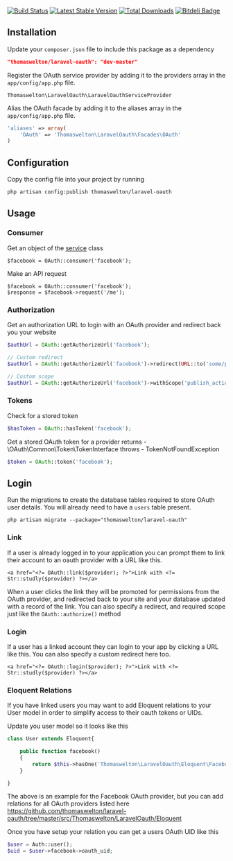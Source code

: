 [![Build Status](https://travis-ci.org/thomaswelton/laravel-oauth.png?branch=master)](https://travis-ci.org/thomaswelton/laravel-oauth)
[![Latest Stable Version](https://poser.pugx.org/thomaswelton/laravel-oauth/v/stable.png)](https://packagist.org/packages/thomaswelton/laravel-oauth)
[![Total Downloads](https://poser.pugx.org/thomaswelton/laravel-oauth/downloads.png)](https://packagist.org/packages/thomaswelton/laravel-oauth)
[![Bitdeli Badge](https://d2weczhvl823v0.cloudfront.net/thomaswelton/laravel-oauth/trend.png)](https://bitdeli.com/free "Bitdeli Badge")

## Installation

Update your `composer.json` file to include this package as a dependency
```json
"thomaswelton/laravel-oauth": "dev-master"
```

Register the OAuth service provider by adding it to the providers array in the `app/config/app.php` file.
```
Thomaswelton\LaravelOauth\LaravelOauthServiceProvider
```

Alias the OAuth facade by adding it to the aliases array in the `app/config/app.php` file.
```php
'aliases' => array(
	'OAuth' => 'Thomaswelton\LaravelOauth\Facades\OAuth'
)
```

## Configuration

Copy the config file into your project by running
```
php artisan config:publish thomaswelton/laravel-oauth
```

## Usage

### Consumer

Get an object of the [service](https://github.com/Lusitanian/PHPoAuthLib/tree/master/src/OAuth/OAuth2/Service) class

```
$facebook = OAuth::consumer('facebook');
```

Make an API request

```
$facebook = OAuth::consumer('facebook');
$response = $facebook->request('/me');
```

### Authorization

Get an authorization URL to login with an OAuth provider and redirect back you your website
```php
$authUrl = OAuth::getAuthorizeUrl('facebook');

// Custom redirect
$authUrl = OAuth::getAuthorizeUrl('facebook')->redirect(URL::to('some/page'));

// Custom scope
$authUrl = OAuth::getAuthorizeUrl('facebook')->withScope('publish_actions');
```

### Tokens

Check for a stored token
```php
$hasToken = OAuth::hasToken('facebook');
```

Get a stored OAuth token for a provider
returns - \OAuth\Common\Token\TokenInterface
throws - TokenNotFoundException

```php
$token = OAuth::token('facebook');
```



## Login

Run the migrations to create the database tables required to store OAuth user details.
You will already need to have a `users` table present.

```
php artisan migrate --package="thomaswelton/laravel-oauth"
```

### Link

If a user is already logged in to your application you can prompt them to link their account to an oauth provider with a URL like this.

```
<a href="<?= OAuth::link($provider); ?>">Link with <?= Str::studly($provider) ?></a>
```

When a user clicks the link they will be promoted for permissions from the OAuth provider, and redirected back to your site and your database updated with a record of the link.
You can also specify a redirect, and required scope just like the `OAuth::authorize()` method

### Login

If a user has a linked account they can login to your app by clicking a URL like this. You can also specify a custom redirect here too.

```
<a href="<?= OAuth::login($provider); ?>">Link with <?= Str::studly($provider) ?></a>
```

### Eloquent Relations

If you have linked users you may want to add Eloquent relations to your User model in order to simplify access to their oauth tokens or UIDs.

Update you user model so it looks like this

```php
class User extends Eloquent{

    public function facebook()
    {
        return $this->hasOne('Thomaswelton\LaravelOauth\Eloquent\Facebook');
    }

}
```

The above is an example for the Facebook OAuth provider, but you can add relations for all OAuth providers listed here https://github.com/thomaswelton/laravel-oauth/tree/master/src/Thomaswelton/LaravelOauth/Eloquent

Once you have setup your relation you can get a users OAuth UID like this

```php
$user = Auth::user();
$uid = $user->facebook->oauth_uid;
```


